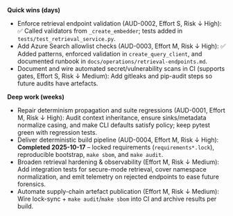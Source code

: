 **Quick wins (days)**

- Enforce retrieval endpoint validation (AUD-0002, Effort S, Risk ↓ High): ✅ Called validators from `_create_embedder`; tests added in `tests/test_retrieval_service.py`.
- Add Azure Search allowlist checks (AUD-0003, Effort M, Risk ↓ High): ✅ Added patterns, enforced validation in `create_query_client`, and documented runbook in `docs/operations/retrieval-endpoints.md`.
- Document and wire automated secret/vulnerability scans in CI (supports gates, Effort S, Risk ↓ Medium): Add gitleaks and pip-audit steps so future audits have artefacts.

**Deep work (weeks)**

- Repair determinism propagation and suite regressions (AUD-0001, Effort M, Risk ↓ High): Audit context inheritance, ensure sinks/metadata normalize casing, and make CLI defaults satisfy policy; keep pytest green with regression tests.
- Deliver deterministic build pipeline (AUD-0004, Effort M, Risk ↓ High): **Completed 2025-10-17** – locked requirements (`requirements*.lock`), reproducible bootstrap, `make sbom`, and `make audit`.
- Broaden retrieval hardening & observability (Effort M, Risk ↓ Medium): Add integration tests for secure-mode retrieval, cover namespace normalization, and emit telemetry on rejected endpoints to ease future forensics.
- Automate supply-chain artefact publication (Effort M, Risk ↓ Medium): Wire lock-sync + `make audit`/`make sbom` into CI and archive results per build.
